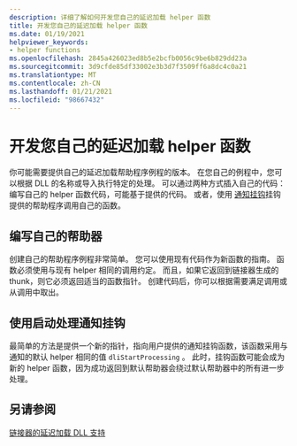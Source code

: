 ```yaml
---
description: 详细了解如何开发您自己的延迟加载 helper 函数
title: 开发您自己的延迟加载 helper 函数
ms.date: 01/19/2021
helpviewer_keywords:
- helper functions
ms.openlocfilehash: 2845a426023ed8b5e2bcfb0056c9be6b829dd23a
ms.sourcegitcommit: 3d9cfde85df33002e3b3d7f3509ff6a8dc4c0a21
ms.translationtype: MT
ms.contentlocale: zh-CN
ms.lasthandoff: 01/21/2021
ms.locfileid: "98667432"
---
```

# <a name="develop-your-own-delay-load-helper-function"></a>开发您自己的延迟加载 helper 函数

你可能需要提供自己的延迟加载帮助程序例程的版本。 在您自己的例程中，您可以根据 DLL 的名称或导入执行特定的处理。 可以通过两种方式插入自己的代码：编写自己的 helper 函数代码，可能基于提供的代码。 或者，使用 [通知挂钩](notification-hooks.md)挂钩提供的帮助程序调用自己的函数。

## <a name="code-your-own-helper"></a>编写自己的帮助器

创建自己的帮助程序例程非常简单。 您可以使用现有代码作为新函数的指南。 函数必须使用与现有 helper 相同的调用约定。 而且，如果它返回到链接器生成的 thunk，则它必须返回适当的函数指针。 创建代码后，你可以根据需要满足调用或从调用中取出。

## <a name="use-the-start-processing-notification-hook"></a>使用启动处理通知挂钩

最简单的方法是提供一个新的指针，指向用户提供的通知挂钩函数，该函数采用与通知的默认 helper 相同的值 `dliStartProcessing` 。 此时，挂钩函数可能会成为新的 helper 函数，因为成功返回到默认帮助器会绕过默认帮助器中的所有进一步处理。

## <a name="see-also"></a>另请参阅

[链接器的延迟加载 DLL 支持](linker-support-for-delay-loaded-dlls.md)
